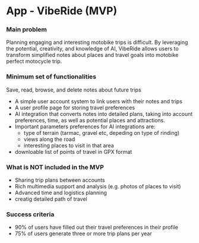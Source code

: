 # App - VibeRide (MVP)

### Main problem
Planning engaging and interesting motobike trips is difficult. By leveraging the potential, creativity, and knowledge of AI, VibeRide allows users to transform simplified notes about places and travel goals into motobike perfect motocycle trip.

### Minimum set of functionalities
Save, read, browse, and delete notes about future trips

* A simple user account system to link users with their notes and trips
* A user profile page for storing travel preferences
* AI integration that converts notes into detailed plans, taking into account preferences, time, as well as potential places and attractions. 
* Important parameters preferences for AI integrations are:
    * type of terrain (tarmac, gravel etc, depeding on type of rinding)
    * views along the road
    * interesting places to visit in that area
* downloable list of points of travel in GPX format

### What is NOT included in the MVP

* Sharing trip plans between accounts
* Rich multimedia support and analysis (e.g. photos of places to visit)
* Advanced time and logistics planning
* creatig detailed path of travel

### Success criteria

* 90% of users have filled out their travel preferences in their profile
* 75% of users generate three or more trip plans per year
